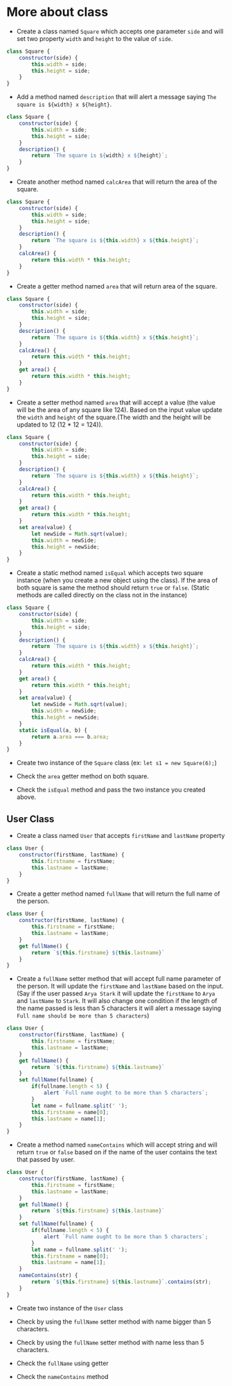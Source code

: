 # More about class

- Create a class named `Square` which accepts one parameter `side` and will set two property `width` and `height` to the value of `side`.

```js
class Square {
    constructor(side) {
        this.width = side;
        this.height = side;
    }
}
```

- Add a method named `description` that will alert a message saying `The square is ${width} x ${height}`.

```js
class Square {
    constructor(side) {
        this.width = side;
        this.height = side;
    }
    description() {
        return `The square is ${width} x ${height}`;
    }
}
```

- Create another method named `calcArea` that will return the area of the square.

```js
class Square {
    constructor(side) {
        this.width = side;
        this.height = side;
    }
    description() {
        return `The square is ${this.width} x ${this.height}`;
    }
    calcArea() {
        return this.width * this.height;
    }
}
```

- Create a getter method named `area` that will return area of the square.

```js
class Square {
    constructor(side) {
        this.width = side;
        this.height = side;
    }
    description() {
        return `The square is ${this.width} x ${this.height}`;
    }
    calcArea() {
        return this.width * this.height;
    }
    get area() {
        return this.width * this.height;
    }
}
```

- Create a setter method named `area` that will accept a value (the value will be the area of any square like 124). Based on the input value update the `width` and `height` of the square.(The width and the height will be updated to 12 (12 \* 12 = 124)).

```js
class Square {
    constructor(side) {
        this.width = side;
        this.height = side;
    }
    description() {
        return `The square is ${this.width} x ${this.height}`;
    }
    calcArea() {
        return this.width * this.height;
    }
    get area() {
        return this.width * this.height;
    }
    set area(value) {
        let newSide = Math.sqrt(value);
        this.width = newSide;
        this.height = newSide;
    }
}
```

- Create a static method named `isEqual` which accepts two square instance (when you create a new object using the class). If the area of both square is same the method should return `true` or `false`. (Static methods are called directly on the class not in the instance)

```js
class Square {
    constructor(side) {
        this.width = side;
        this.height = side;
    }
    description() {
        return `The square is ${this.width} x ${this.height}`;
    }
    calcArea() {
        return this.width * this.height;
    }
    get area() {
        return this.width * this.height;
    }
    set area(value) {
        let newSide = Math.sqrt(value);
        this.width = newSide;
        this.height = newSide;
    }
    static isEqual(a, b) {
        return a.area === b.area;
    }
}
```

- Create two instance of the `Square` class (ex: `let s1 = new Square(6);`)

- Check the `area` getter method on both square.

- Check the `isEqual` method and pass the two instance you created above.

## User Class

- Create a class named `User` that accepts `firstName` and `lastName` property

```js
class User {
    constructor(firstName, lastName) {
        this.firstname = firstName;
        this.lastname = lastName;
    }
}
```

- Create a getter method named `fullName` that will return the full name of the person.

```js
class User {
    constructor(firstName, lastName) {
        this.firstname = firstName;
        this.lastname = lastName;
    }
    get fullName() {
        return `${this.firstname} ${this.lastname}`
    }
}
```

- Create a `fullName` setter method that will accept full name parameter of the person. It will update the `firstName` and `lastName` based on the input. (Say if the user passed `Arya Stark` it will update the `firstName` to `Arya` and `lastName` to `Stark`. It will also change one condition if the length of the name passed is less than 5 characters it will alert a message saying `Full name should be more than 5 characters`)

```js
class User {
    constructor(firstName, lastName) {
        this.firstname = firstName;
        this.lastname = lastName;
    }
    get fullName() {
        return `${this.firstname} ${this.lastname}`
    }
    set fullName(fullname) {
        if(fullname.length < 5) {
            alert `Full name ought to be more than 5 characters`;
        }
        let name = fullname.split(' ');
        this.firstname = name[0];
        this.lastname = name[1];
    }
}
```

- Create a method named `nameContains` which will accept string and will return `true` or `false` based on if the name of the user contains the text that passed by user.

```js
class User {
    constructor(firstName, lastName) {
        this.firstname = firstName;
        this.lastname = lastName;
    }
    get fullName() {
        return `${this.firstname} ${this.lastname}`
    }
    set fullName(fullname) {
        if(fullname.length < 5) {
            alert `Full name ought to be more than 5 characters`;
        }
        let name = fullname.split(' ');
        this.firstname = name[0];
        this.lastname = name[1];
    }
    nameContains(str) {
        return `${this.firstname} ${this.lastname}`.contains(str);
    }
}
```

- Create two instance of the `User` class

- Check by using the `fullName` setter method with name bigger than 5 characters.

- Check by using the `fullName` setter method with name less than 5 characters.

- Check the `fullName` using getter

- Check the `nameContains` method
